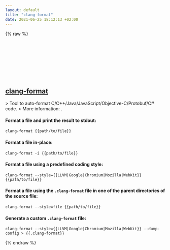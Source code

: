 ```yaml
---
layout: default
title: "clang-format"
date: 2021-06-25 18:12:13 +02:00
---
```

{% raw %}
<h2 id="clang-format">
  <a href="/en/common/clang-format.html">clang-format</a> <a href="#clang-format"><svg class="icon">
    <use href="/assets/images/unicode_sprite.svg#link" />
  </svg></a>
</h2>
> Tool to auto-format C/C++/Java/JavaScript/Objective-C/Protobuf/C# code.
> More information: <https://clang.llvm.org/docs/ClangFormat.html>.

#### Format a file and print the result to stdout:
```shell
clang-format {{path/to/file}}
```
#### Format a file in-place:
```shell
clang-format -i {{path/to/file}}
```
#### Format a file using a predefined coding style:
```shell
clang-format --style={{LLVM|Google|Chromium|Mozilla|WebKit}} {{path/to/file}}
```
#### Format a file using the `.clang-format` file in one of the parent directories of the source file:
```shell
clang-format --style=file {{path/to/file}}
```
#### Generate a custom `.clang-format` file:
```shell
clang-format --style={{LLVM|Google|Chromium|Mozilla|WebKit}} --dump-config > {{.clang-format}}
```
{% endraw %}
